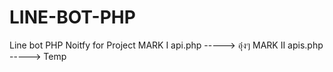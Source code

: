 # LINE-BOT-PHP
Line bot PHP
Noitfy for Project
MARK I api.php -----> อุ๋งๆ
MARK II apis.php -----> Temp
 

